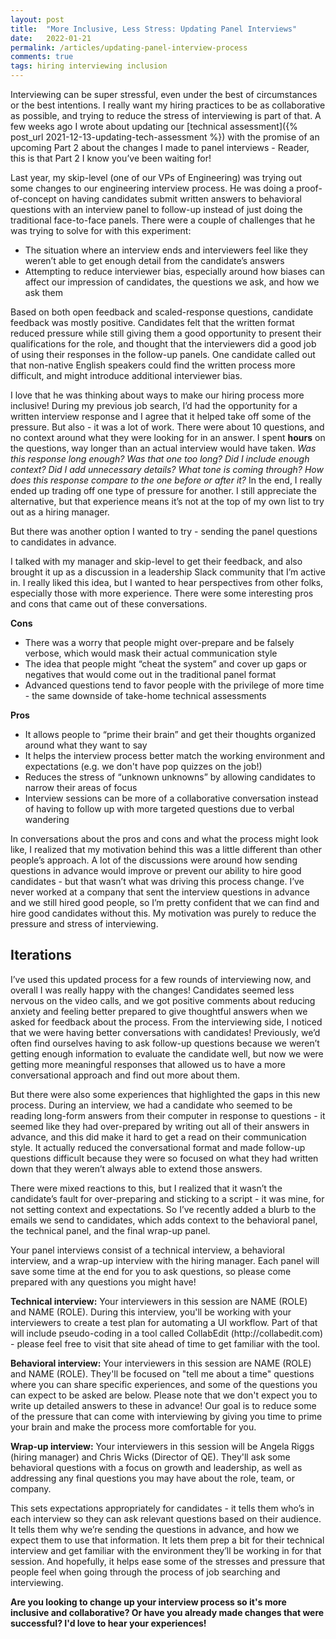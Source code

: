 ```yaml
---
layout: post
title:  "More Inclusive, Less Stress: Updating Panel Interviews"
date:   2022-01-21
permalink: /articles/updating-panel-interview-process
comments: true
tags: hiring interviewing inclusion
---
```


Interviewing can be super stressful, even under the best of circumstances or the best intentions. I really want my hiring practices to be as collaborative as possible, and trying to reduce the stress of interviewing is part of that. A few weeks ago I wrote about updating our [technical assessment]({% post_url 2021-12-13-updating-tech-assessment %}) with the promise of an upcoming Part 2 about the changes I made to panel interviews - Reader, this is that Part 2 I know you’ve been waiting for!

Last year, my skip-level (one of our VPs of Engineering) was trying out some changes to our engineering interview process. He was doing a proof-of-concept on having candidates submit written answers to behavioral questions with an interview panel to follow-up instead of just doing the traditional face-to-face panels. There were a couple of challenges that he was trying to solve for with this experiment:

- The situation where an interview ends and interviewers feel like they weren’t able to get enough detail from the candidate’s answers
- Attempting to reduce interviewer bias, especially around how biases can affect our impression of candidates, the questions we ask, and how we ask them

Based on both open feedback and scaled-response questions, candidate feedback was mostly positive. Candidates felt that the written format reduced pressure while still giving them a good opportunity to present their qualifications for the role, and thought that the interviewers did a good job of using their responses in the follow-up panels. One candidate called out that non-native English speakers could find the written process more difficult, and might introduce additional interviewer bias.

I love that he was thinking about ways to make our hiring process more inclusive! During my previous job search, I’d had the opportunity for a written interview response and I agree that it helped take off some of the pressure. But also - it was a lot of work. There were about 10 questions, and no context around what they were looking for in an answer. I spent **hours** on the questions, way longer than an actual interview would have taken. _Was this response long enough? Was that one too long? Did I include enough context? Did I add unnecessary details? What tone is coming through? How does this response compare to the one before or after it?_ In the end, I really ended up trading off one type of pressure for another. I still appreciate the alternative, but that experience means it’s not at the top of my own list to try out as a hiring manager.

But there was another option I wanted to try - sending the panel questions to candidates in advance.

I talked with my manager and skip-level to get their feedback, and also brought it up as a discussion in a leadership Slack community that I’m active in. I really liked this idea, but I wanted to hear perspectives from other folks, especially those with more experience. There were some interesting pros and cons that came out of these conversations. 

**Cons**
- There was a worry that people might over-prepare and be falsely verbose, which would mask their actual communication style
- The idea that people might “cheat the system” and cover up gaps or negatives that would come out in the traditional panel format
- Advanced questions tend to favor people with the privilege of more time - the same downside of take-home technical assessments

**Pros**
- It allows people to “prime their brain” and get their thoughts organized around what they want to say
- It helps the interview process better match the working environment and expectations (e.g. we don't have pop quizzes on the job!)
- Reduces the stress of “unknown unknowns” by allowing candidates to narrow their areas of focus
- Interview sessions can be more of a collaborative conversation instead of having to follow up with more targeted questions due to verbal wandering

In conversations about the pros and cons and what the process might look like, I realized that my motivation behind this was a little different than other people’s approach. A lot of the discussions were around how sending questions in advance would improve or prevent our ability to hire good candidates - but that wasn’t what was driving this process change. I’ve never worked at a company that sent the interview questions in advance and we still hired good people, so I’m pretty confident that we can find and hire good candidates without this. My motivation was purely to reduce the pressure and stress of interviewing. 

## Iterations

I’ve used this updated process for a few rounds of interviewing now, and overall I was really happy with the changes! Candidates seemed less nervous on the video calls, and we got positive comments about reducing anxiety and feeling better prepared to give thoughtful answers when we asked for feedback about the process. From the interviewing side, I noticed that we were having better conversations with candidates! Previously, we’d often find ourselves having to ask follow-up questions because we weren’t getting enough information to evaluate the candidate well, but now we were getting more meaningful responses that allowed us to have a more conversational approach and find out more about them.

But there were also some experiences that highlighted the gaps in this new process. During an interview, we had a candidate who seemed to be reading long-form answers from their computer in response to questions - it seemed like they had over-prepared by writing out all of their answers in advance, and this did make it hard to get a read on their communication style. It actually reduced the conversational format and made follow-up questions difficult because they were so focused on what they had written down that they weren’t always able to extend those answers.

There were mixed reactions to this, but I realized that it wasn’t the candidate’s fault for over-preparing and sticking to a script - it was mine, for not setting context and expectations. So I’ve recently added a blurb to the emails we send to candidates, which adds context to the behavioral panel, the technical panel, and the final wrap-up panel. 

<div class="emphasis-block"><p>
Your panel interviews consist of a technical interview, a behavioral interview, and a wrap-up interview with the hiring manager. Each panel will save some time at the end for you to ask questions, so please come prepared with any questions you might have!</p>

<p><strong>Technical interview:</strong> Your interviewers in this session are NAME (ROLE) and NAME (ROLE). During this interview, you'll be working with your interviewers to create a test plan for automating a UI workflow. Part of that will include pseudo-coding in a tool called CollabEdit (http://collabedit.com) - please feel free to visit that site ahead of time to get familiar with the tool.</p>

<p><strong>Behavioral interview:</strong> Your interviewers in this session are NAME (ROLE) and NAME (ROLE). They'll be focused on "tell me about a time" questions where you can share specific experiences, and some of the questions you can expect to be asked are below. Please note that we don't expect you to write up detailed answers to these in advance! Our goal is to reduce some of the pressure that can come with interviewing by giving you time to prime your brain and make the process more comfortable for you.</p>

<p><strong>Wrap-up interview:</strong> Your interviewers in this session will be Angela Riggs (hiring manager) and Chris Wicks (Director of QE). They'll ask some behavioral questions with a focus on growth and leadership, as well as addressing any final questions you may have about the role, team, or company.</p>
</div>

This sets expectations appropriately for candidates - it tells them who’s in each interview so they can ask relevant questions based on their audience. It tells them why we’re sending the questions in advance, and how we expect them to use that information. It lets them prep a bit for their technical interview and get familiar with the environment they’ll be working in for that session. And hopefully, it helps ease some of the stresses and pressure that people feel when going through the process of job searching and interviewing.

**Are you looking to change up your interview process so it's more inclusive and collaborative? Or have you already made changes that were successful? I'd love to hear your experiences!**